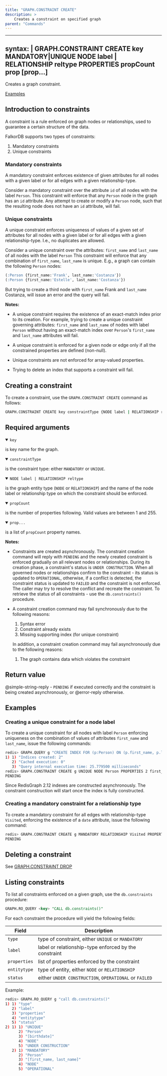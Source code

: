 ```yaml
---
title: "GRAPH.CONSTRAINT CREATE"
description: >
    Creates a constraint on specified graph
parent: "Commands"    
---
```



---
syntax: |
  GRAPH.CONSTRAINT CREATE key
    MANDATORY|UNIQUE
    NODE label | RELATIONSHIP reltype
    PROPERTIES propCount prop [prop...]  
---

Creates a graph constraint.

[Examples](#examples)

## Introduction to constraints

A constraint is a rule enforced on graph nodes or relationships, used to guarantee a certain structure of the data.

FalkorDB supports two types of constraints:

1. Mandatory constraints
2. Unique constraints

### Mandatory constraints

A mandatory constraint enforces existence of given attributes for all nodes with a given label or for all edges with a given relationship-type.

Consider a mandatory constraint over the attribute `id` of all nodes with the label `Person`.
This constraint will enforce that any `Person` node in the graph has an `id` attribute.
Any attempt to create or modify a `Person` node, such that the resulting node does not have an `id` attribute, will fail.

### Unique constraints

A unique constraint enforces uniqueness of values of a given set of attributes for all nodes with a given label or for all edges with a given relationship-type. I.e., no duplicates are allowed.

Consider a unique constraint over the attributes: `first_name` and `last_name` of all nodes with the label `Person`
This constraint will enforce that any combination of `first_name`, `last_name` is unique.
E.g., a graph can contain the following `Person` nodes:

```sql
(:Person {first_name:'Frank', last_name:'Costanza'})
(:Person {first_name:'Estelle', last_name:'Costanza'})
```

But trying to create a third node with `first_name` Frank and `last_name` Costanza, will issue an error and the query will fail.

<note><b>Notes:</b>

- A unique constraint requires the existence of an exact-match index prior to its creation. For example, trying to create a unique constraint governing attributes: `first_name` and `last_name` of nodes with label `Person` without having an exact-match index over `Person`'s `first_name` and `last_name` attributes will fail.

- A unique constraint is enforced for a given node or edge only if all the constrained properties are defined (non-null).
- Unique constraints are not enforced for array-valued properties.
- Trying to delete an index that supports a constraint will fail.

</note>

## Creating a constraint

To create a constraint, use the `GRAPH.CONSTRAINT CREATE` command as follows:

```sh
GRAPH.CONSTRAINT CREATE key constraintType {NODE label | RELATIONSHIP reltype} PROPERTIES propCount prop [prop...]
```

## Required arguments

<details open><summary><code>key</code></summary>

is key name for the graph.
</details>

<details open><summary><code>constraintType</code></summary>

is the constraint type: either `MANDATORY` or `UNIQUE`.

</details>

<details open><summary><code>NODE label | RELATIONSHIP reltype</code></summary>
  
is the graph entity type (`NODE` or `RELATIONSHIP`) and the name of the node label or relationship type on which the constraint should be enforced.

</details>

<details open><summary><code>propCount</code></summary>

is the number of properties following. Valid values are between 1 and 255.

</details>

<details open><summary><code>prop...</code></summary>

is a list of `propCount` property names.

</details>

<note><b>Notes:</b>

- Constraints are created asynchronously. The constraint creation command will reply with `PENDING` and the newly created constraint is enforced gradually on all relevant nodes or relationships.
  During its creation phase, a constraint's status is `UNDER CONSTRUCTION`. When all governed nodes or relationships confirm to the constraint - its status is updated to `OPERATIONAL`, otherwise, if a conflict is detected, the constraint status is updated to `FAILED` and the constraint is not enforced. The caller may try to resolve the conflict and recreate the constraint. To retrieve the status of all constraints - use the `db.constraints()` procedure.
- A constraint creation command may fail synchronously due to the following reasons:
  1. Syntax error
  2. Constraint already exists
  3. Missing supporting index (for unique constraint)

  In addition, a constraint creation command may fail asynchronously due to the following reasons:

  1. The graph contains data which violates the constraint

</note>

## Return value

@simple-string-reply - `PENDING` if executed correctly and the constraint is being created asynchronously, or @error-reply otherwise.

## Examples

### Creating a unique constraint for a node label

To create a unique constraint for all nodes with label `Person` enforcing uniqueness on the combination of values of attributes `first_name` and `last_name`, issue the following commands:

```sh
redis> GRAPH.QUERY g "CREATE INDEX FOR (p:Person) ON (p.first_name, p.last_name)"
1) 1) "Indices created: 2"
   2) "Cached execution: 0"
   3) "Query internal execution time: 25.779500 milliseconds"
redis> GRAPH.CONSTRAINT CREATE g UNIQUE NODE Person PROPERTIES 2 first_name last_name
PENDING
```

Since RedisGraph 2.12 indexes are constructed asynchronously. The constraint construction will start once the index is fully constructed.

### Creating a mandatory constraint for a relationship type

To create a mandatory constraint for all edges with relationship-type `Visited`, enforcing the existence of a `date` attribute, issue the following command:

```sh
redis> GRAPH.CONSTRAINT CREATE g MANDATORY RELATIONSHIP Visited PROPERTIES 1 date
PENDING
```

## Deleting a constraint

See [GRAPH.CONSTRAINT DROP](/commands/graph.constraint-drop)

## Listing constraints

To list all constraints enforced on a given graph, use the `db.constraints` procedure:

```sql
GRAPH.RO_QUERY <key> "CALL db.constraints()"
```

For each constraint the procedure will yield the following fields:

| Field        | Description                                            |
| ------------ | ------------------------------------------------------ |
| `type`       | type of constraint, either `UNIQUE` or `MANDATORY`     |
| `label`      | label or relationship-type enforced by the constraint  |
| `properties` | list of properties enforced by the constraint          |
| `entitytype` | type of entity, either `NODE` or `RELATIONSHIP`        |
| `status`     | either `UNDER CONSTRUCTION`, `OPERATIONAL` or `FAILED` |

Example:

```sh
redis> GRAPH.RO_QUERY g "call db.constraints()"
1) 1) "type"
   2) "label"
   3) "properties"
   4) "entitytype"
   5) "status"
2) 1) 1) "UNIQUE"
      2) "Person"
      3) "[birthdate]"
      4) "NODE"
      5) "UNDER CONSTRUCTION"
   2) 1) "MANDATORY"
      2) "Person"
      3) "[first_name, last_name]"
      4) "NODE"
      5) "OPERATIONAL"
```
